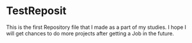 # TestReposit
This is the first Repository file that I made as a part of my studies. I hope  I will get  chances to do more projects after getting a Job  in the future.
